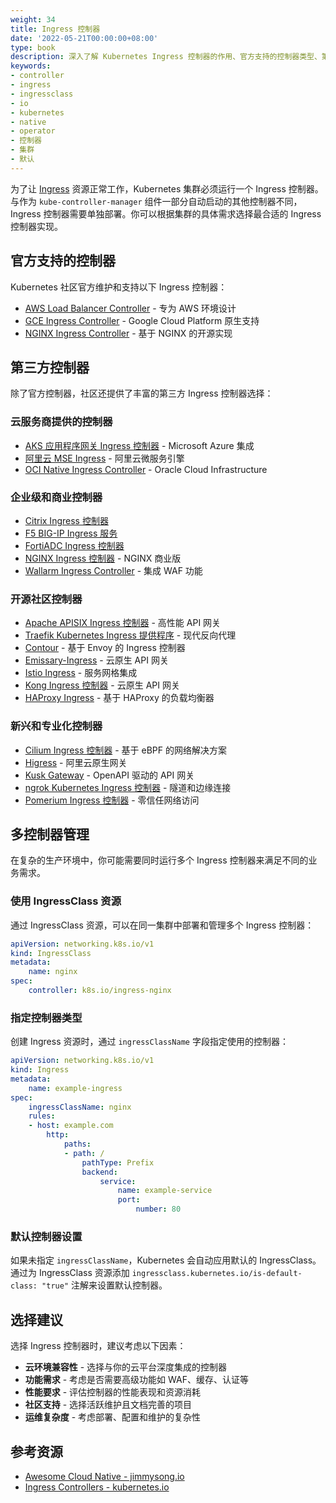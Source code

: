 ```yaml
---
weight: 34
title: Ingress 控制器
date: '2022-05-21T00:00:00+08:00'
type: book
description: 深入了解 Kubernetes Ingress 控制器的作用、官方支持的控制器类型、第三方控制器选择，以及如何在集群中部署和管理多个 Ingress 控制器。
keywords:
- controller
- ingress
- ingressclass
- io
- kubernetes
- native
- operator
- 控制器
- 集群
- 默认
---
```


为了让 [Ingress](../../service-discovery/ingress) 资源正常工作，Kubernetes 集群必须运行一个 Ingress 控制器。与作为 `kube-controller-manager` 组件一部分自动启动的其他控制器不同，Ingress 控制器需要单独部署。你可以根据集群的具体需求选择最合适的 Ingress 控制器实现。

## 官方支持的控制器

Kubernetes 社区官方维护和支持以下 Ingress 控制器：

- [AWS Load Balancer Controller](https://github.com/kubernetes-sigs/aws-load-balancer-controller#readme) - 专为 AWS 环境设计
- [GCE Ingress Controller](https://git.k8s.io/ingress-gce/README.md#readme) - Google Cloud Platform 原生支持
- [NGINX Ingress Controller](https://git.k8s.io/ingress-nginx/README.md#readme) - 基于 NGINX 的开源实现

## 第三方控制器

除了官方控制器，社区还提供了丰富的第三方 Ingress 控制器选择：

### 云服务商提供的控制器

- [AKS 应用程序网关 Ingress 控制器](https://docs.microsoft.com/zh-cn/azure/application-gateway/tutorial-ingress-controller-add-on-existing) - Microsoft Azure 集成
- [阿里云 MSE Ingress](https://www.alibabacloud.com/help/zh/mse/user-guide/overview-of-mse-ingress-gateways) - 阿里云微服务引擎
- [OCI Native Ingress Controller](https://github.com/oracle/oci-native-ingress-controller#readme) - Oracle Cloud Infrastructure

### 企业级和商业控制器

- [Citrix Ingress 控制器](https://github.com/citrix/citrix-k8s-ingress-controller#readme)
- [F5 BIG-IP Ingress 服务](https://clouddocs.f5.com/products/connectors/k8s-bigip-ctlr/latest)
- [FortiADC Ingress 控制器](https://docs.fortinet.com/document/fortiadc/7.0.0/fortiadc-ingress-controller/742835/fortiadc-ingress-controller-overview)
- [NGINX Ingress 控制器](https://www.nginx.com/products/nginx-ingress-controller/) - NGINX 商业版
- [Wallarm Ingress Controller](https://www.wallarm.com/solutions/waf-for-kubernetes) - 集成 WAF 功能

### 开源社区控制器

- [Apache APISIX Ingress 控制器](https://github.com/apache/apisix-ingress-controller) - 高性能 API 网关
- [Traefik Kubernetes Ingress 提供程序](https://doc.traefik.io/traefik/providers/kubernetes-ingress/) - 现代反向代理
- [Contour](https://projectcontour.io/) - 基于 Envoy 的 Ingress 控制器
- [Emissary-Ingress](https://www.getambassador.io/products/api-gateway) - 云原生 API 网关
- [Istio Ingress](https://istio.io/latest/zh/docs/tasks/traffic-management/ingress/kubernetes-ingress/) - 服务网格集成
- [Kong Ingress 控制器](https://github.com/Kong/kubernetes-ingress-controller#readme) - 云原生 API 网关
- [HAProxy Ingress](https://haproxy-ingress.github.io/) - 基于 HAProxy 的负载均衡器

### 新兴和专业化控制器

- [Cilium Ingress 控制器](https://docs.cilium.io/en/stable/network/servicemesh/ingress/) - 基于 eBPF 的网络解决方案
- [Higress](https://github.com/alibaba/higress) - 阿里云原生网关
- [Kusk Gateway](https://kusk.kubeshop.io/) - OpenAPI 驱动的 API 网关
- [ngrok Kubernetes Ingress 控制器](https://github.com/ngrok/kubernetes-ingress-controller) - 隧道和边缘连接
- [Pomerium Ingress 控制器](https://www.pomerium.com/docs/k8s/ingress.html) - 零信任网络访问

## 多控制器管理

在复杂的生产环境中，你可能需要同时运行多个 Ingress 控制器来满足不同的业务需求。

### 使用 IngressClass 资源

通过 IngressClass 资源，可以在同一集群中部署和管理多个 Ingress 控制器：

```yaml
apiVersion: networking.k8s.io/v1
kind: IngressClass
metadata:
    name: nginx
spec:
    controller: k8s.io/ingress-nginx
```

### 指定控制器类型

创建 Ingress 资源时，通过 `ingressClassName` 字段指定使用的控制器：

```yaml
apiVersion: networking.k8s.io/v1
kind: Ingress
metadata:
    name: example-ingress
spec:
    ingressClassName: nginx
    rules:
    - host: example.com
        http:
            paths:
            - path: /
                pathType: Prefix
                backend:
                    service:
                        name: example-service
                        port:
                            number: 80
```

### 默认控制器设置

如果未指定 `ingressClassName`，Kubernetes 会自动应用默认的 IngressClass。通过为 IngressClass 资源添加 `ingressclass.kubernetes.io/is-default-class: "true"` 注解来设置默认控制器。

## 选择建议

选择 Ingress 控制器时，建议考虑以下因素：

- **云环境兼容性** - 选择与你的云平台深度集成的控制器
- **功能需求** - 考虑是否需要高级功能如 WAF、缓存、认证等
- **性能要求** - 评估控制器的性能表现和资源消耗
- **社区支持** - 选择活跃维护且文档完善的项目
- **运维复杂度** - 考虑部署、配置和维护的复杂性

## 参考资源

- [Awesome Cloud Native - jimmysong.io](https://awesome-cloud-native.jimmysong.io/#api-gateway)
- [Ingress Controllers - kubernetes.io](https://kubernetes.io/docs/concepts/services-networking/ingress-controllers/)
